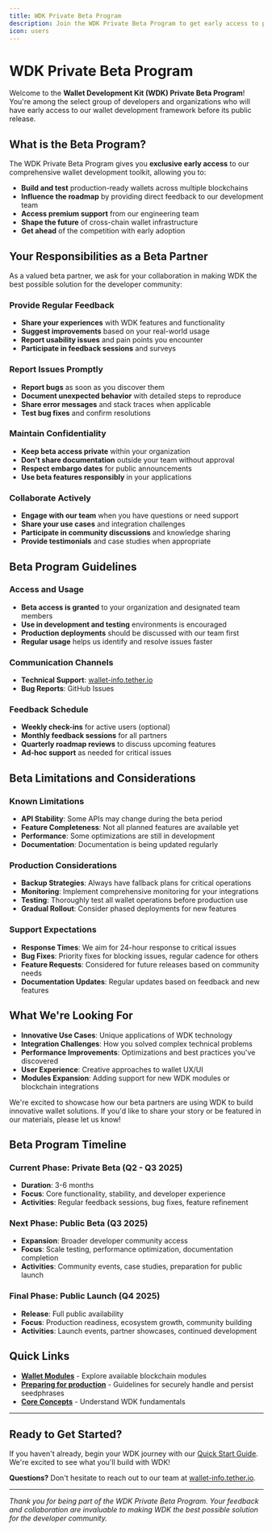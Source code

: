 ```yaml
---
title: WDK Private Beta Program
description: Join the WDK Private Beta Program to get early access to powerful wallet development tools and help shape the future of cross-chain wallet infrastructure.
icon: users
---
```


# WDK Private Beta Program

Welcome to the **Wallet Development Kit (WDK) Private Beta Program**! You're among the select group of developers and organizations who will have early access to our wallet development framework before its public release.

## What is the Beta Program?

The WDK Private Beta Program gives you **exclusive early access** to our comprehensive wallet development toolkit, allowing you to:

- **Build and test** production-ready wallets across multiple blockchains
- **Influence the roadmap** by providing direct feedback to our development team
- **Access premium support** from our engineering team
- **Shape the future** of cross-chain wallet infrastructure
- **Get ahead** of the competition with early adoption

## Your Responsibilities as a Beta Partner

As a valued beta partner, we ask for your collaboration in making WDK the best possible solution for the developer community:

### Provide Regular Feedback
- **Share your experiences** with WDK features and functionality
- **Suggest improvements** based on your real-world usage
- **Report usability issues** and pain points you encounter
- **Participate in feedback sessions** and surveys

### Report Issues Promptly
- **Report bugs** as soon as you discover them
- **Document unexpected behavior** with detailed steps to reproduce
- **Share error messages** and stack traces when applicable
- **Test bug fixes** and confirm resolutions

### Maintain Confidentiality
- **Keep beta access private** within your organization
- **Don't share documentation** outside your team without approval
- **Respect embargo dates** for public announcements
- **Use beta features responsibly** in your applications

### Collaborate Actively
- **Engage with our team** when you have questions or need support
- **Share your use cases** and integration challenges
- **Participate in community discussions** and knowledge sharing
- **Provide testimonials** and case studies when appropriate

## Beta Program Guidelines

### Access and Usage
- **Beta access is granted** to your organization and designated team members
- **Use in development and testing** environments is encouraged
- **Production deployments** should be discussed with our team first
- **Regular usage** helps us identify and resolve issues faster

### Communication Channels
- **Technical Support**: [wallet-info.tether.io](mailto:wallet-info.tether.io)
- **Bug Reports**: GitHub Issues

### Feedback Schedule
- **Weekly check-ins** for active users (optional)
- **Monthly feedback sessions** for all partners
- **Quarterly roadmap reviews** to discuss upcoming features
- **Ad-hoc support** as needed for critical issues

## Beta Limitations and Considerations

### Known Limitations
- **API Stability**: Some APIs may change during the beta period
- **Feature Completeness**: Not all planned features are available yet
- **Performance**: Some optimizations are still in development
- **Documentation**: Documentation is being updated regularly

### Production Considerations
- **Backup Strategies**: Always have fallback plans for critical operations
- **Monitoring**: Implement comprehensive monitoring for your integrations
- **Testing**: Thoroughly test all wallet operations before production use
- **Gradual Rollout**: Consider phased deployments for new features

### Support Expectations
- **Response Times**: We aim for 24-hour response to critical issues
- **Bug Fixes**: Priority fixes for blocking issues, regular cadence for others
- **Feature Requests**: Considered for future releases based on community needs
- **Documentation Updates**: Regular updates based on feedback and new features

## What We're Looking For
- **Innovative Use Cases**: Unique applications of WDK technology
- **Integration Challenges**: How you solved complex technical problems
- **Performance Improvements**: Optimizations and best practices you've discovered
- **User Experience**: Creative approaches to wallet UX/UI
- **Modules Expansion**: Adding support for new WDK modules or blockchain integrations

We're excited to showcase how our beta partners are using WDK to build innovative wallet solutions. If you'd like to share your story or be featured in our materials, please let us know!

## Beta Program Timeline

### Current Phase: Private Beta (Q2 - Q3 2025)
- **Duration**: 3-6 months
- **Focus**: Core functionality, stability, and developer experience
- **Activities**: Regular feedback sessions, bug fixes, feature refinement

### Next Phase: Public Beta (Q3 2025)
- **Expansion**: Broader developer community access
- **Focus**: Scale testing, performance optimization, documentation completion
- **Activities**: Community events, case studies, preparation for public launch

### Final Phase: Public Launch (Q4 2025)
- **Release**: Full public availability
- **Focus**: Production readiness, ecosystem growth, community building
- **Activities**: Launch events, partner showcases, continued development

## Quick Links

<!-- - **[Prerequisites](../getting-started/prerequisites.md)** - Set up your development environment
- **[Quick Start Guide](../getting-started/quick-start.md)** - 15-minute integration walkthrough -->
- **[Wallet Modules](../wdk-modules/overview.md)** - Explore available blockchain modules
- **[Preparing for production](../documentation/preparing-for-production.md)** - Guidelines for securely handle and persist seedphrases
- **[Core Concepts](../resources/concepts.md)** - Understand WDK fundamentals


---

## Ready to Get Started?

If you haven't already, begin your WDK journey with our [Quick Start Guide](../getting-started/quick-start.md). We're excited to see what you'll build with WDK!

**Questions?** Don't hesitate to reach out to our team at [wallet-info.tether.io](mailto:wallet-info.tether.io).

---

*Thank you for being part of the WDK Private Beta Program. Your feedback and collaboration are invaluable to making WDK the best possible solution for the developer community.* 